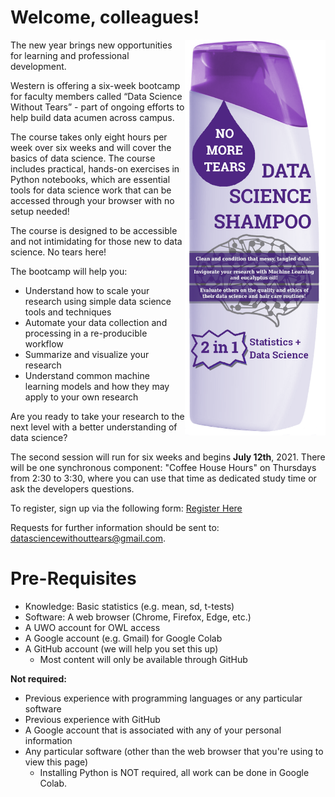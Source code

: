 # Welcome, colleagues!

<img align="right" src="shampoobottle.png" width=225px>

The new year brings new opportunities for learning and professional development.
 
Western is offering a six-week bootcamp for faculty members called “Data Science Without Tears” - part of ongoing efforts to help build data acumen across campus.
 
The course takes only eight hours per week over six weeks and will cover the basics of data science. The course includes practical, hands-on exercises in Python notebooks, which are essential tools for data science work that can be accessed through your browser with no setup needed!
 
The course is designed to be accessible and not intimidating for those new to data science. No tears here!
 
The bootcamp will help you:
 
- Understand how to scale your research using simple data science tools and techniques
- Automate your data collection and processing in a re-producible workflow
- Summarize and visualize your research
- Understand common machine learning models and how they may apply to your own research
 
Are you ready to take your research to the next level with a better understanding of data science?

The second session will run for six weeks and begins **July 12th**, 2021. There will be one synchronous component: "Coffee House Hours" on Thursdays from 2:30 to 3:30, where you can use that time as dedicated study time or ask the developers questions.

To register, sign up via the following form: [Register Here](https://docs.google.com/forms/d/1FS982pqn9xvH7_z-nkmw7T2ASRiN7Yszvf1ZfIfTNbs/)

Requests for further information should be sent to: [datasciencewithouttears@gmail.com](mailto:datasciencewithouttears@gmail.com).

# Pre-Requisites

- Knowledge: Basic statistics (e.g. mean, sd, t-tests)
- Software: A web browser (Chrome, Firefox, Edge, etc.)
- A UWO account for OWL access
- A Google account (e.g. Gmail) for Google Colab
- A GitHub account (we will help you set this up)
    - Most content will only be available through GitHub

**Not required:**

- Previous experience with programming languages or any particular software
- Previous experience with GitHub
- A Google account that is associated with any of your personal information
- Any particular software (other than the web browser that you're using to view this page)
    - Installing Python is NOT required, all work can be done in Google Colab.



<!---

# Navigation Information

This is the public-facing website for this bootcamp. Once you've registered for the boocamps (and a GitHub account), you'll be able to see (most of) the content on [the GitHub page](https://github.com/DS-Without-Tears).

For the activities and assessments, we may ask you to submit work by uploading them to a GitHub repository. You'll need to create this repository as a part of the [DS-Without-Tears](https://github.com/DS-Without-Tears) organization. Please see the file CreatingGitHubRepos.md in [this repository](https://github.com/DS-Without-Tears/2021-Winter-Content) for a description of this process (only successfully registerd participants will be able to open that link).

OWL will be our main venue for disseminating information. We've set up TODO lists, assessment instructions, and bonus videos to explain some of the more difficult concepts. Once registered, you'll be added to the OWL site.
--->

